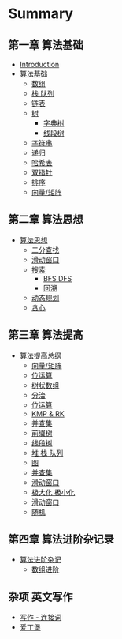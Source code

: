 # Summary


## 第一章 算法基础
* [Introduction](README.md)
* [算法基础](basic/algo/README.md)
    * [数组](basic/algo/Array.md)
    * [栈 队列]()
    * [链表](basic/algo/Linked-List.md)
    * [树](basic/algo/Tree.md)
        * [字典树]()
        * [线段树]()
    * [字符串]()
    * [递归]()
    * [哈希表](basic/algo/Hash-Table.md)
    * [双指针]()
    * [排序](basic/algo/Sorting.md)
    * [向量/矩阵]()

## 第二章 算法思想
* [算法思想](basic/algo/Chapter_2.md)
    * [二分查找]()
    * [滑动窗口]()
    * [搜索]()
        * [BFS DFS](basic/algo/search.md)
        * [回溯]()
    * [动态规划](basic/algo/DP.md)
    * [贪心](basic/algo/Greedy.md)

## 第三章 算法提高

* [算法提高总纲](basic/algo/Chapter_3.md)
    * [向量/矩阵]()
    * [位运算]()
    * [树状数组]()
    * [分治]()
    * [位运算]()
    * [KMP & RK]()
    * [并查集]()
    * [前缀树]()
    * [线段树]()
    * [堆 栈 队列]()
    * [图]()
    * [并查集]()
    * [滑动窗口]()
    * [极大化 极小化]()
    * [滑动窗口]()
    * [随机](basic/algo/Random.md)


## 第四章 算法进阶杂记录
* [算法进阶杂记](Advanced/array/README.md)
    * [数组进阶](Advanced/array/Array.md)

## 杂项 英文写作
* [写作 - 连接词](basic/Writing/English_writing.md)
* [爱丁堡](basic/Writing/Tour.md)
